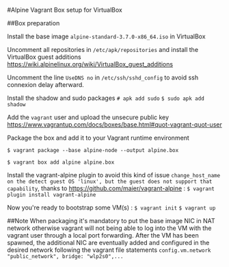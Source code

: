 #Alpine Vagrant Box setup for VirtualBox

##Box preparation

Install the base image `alpine-standard-3.7.0-x86_64.iso` in VirtualBox

Uncomment all repositories in `/etc/apk/repositories` and install the VirtualBox guest additions
https://wiki.alpinelinux.org/wiki/VirtualBox_guest_additions

Uncomment the line `UseDNS no` in `/etc/ssh/sshd_config` to avoid ssh connexion delay afterward.

Install the shadow and sudo packages `# apk add sudo` `$ sudo apk add shadow`

Add the `vagrant` user and upload the unsecure public key https://www.vagrantup.com/docs/boxes/base.html#quot-vagrant-quot-user

Package the box and add it to your Vagrant runtime environment

`$ vagrant package --base alpine-node --output alpine.box`

`$ vagrant box add alpine alpine.box`

Install the vagrant-alpine plugin to avoid this kind of issue `change_host_name on the detect guest OS 'linux', but the guest does not support that capability`, thanks to https://github.com/maier/vagrant-alpine : `$ vagrant plugin install vagrant-alpine`

Now you're ready to bootstrap some VM(s) : `$ vagrant init` `$ vagrant up`

##Note
When packaging it's mandatory to put the base image NIC in NAT network otherwise vagrant will not being able to log into the VM with the vagrant user through a local port forwarding.
After the VM has been spawned, the additional NIC are eventually added and configured in the desired network following the vagrant file statements `config.vm.network "public_network", bridge: "wlp2s0",...`
